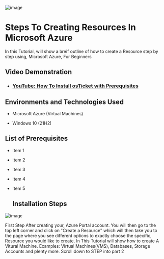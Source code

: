 


![image](https://github.com/TyeshayeC/Practical-Exam-/assets/170483282/00ad1457-1209-429d-9f23-9fc933b2f189)

# Steps To Creating Resources In Microsoft Azure

In this Tutorial, will show a breif outline of how to create a Resource step by step using, Microsoft Azure, For Beginners 


<h2>Video Demonstration</h2>

- ### [YouTube: How To Install osTicket with Prerequisites](https://www.youtube.com)

<h2>Environments and Technologies Used</h2>

- Microsoft Azure (Virtual Machines)



- Windows 10</b> (21H2)

<h2>List of Prerequisites</h2>

- Item 1
- Item 2
- Item 3
- Item 4
- Item 5

  <h2>Installation Steps</h2>

![image](https://github.com/TyeshayeC/Practical-Exam-/assets/170483282/d41b39b9-78f4-420e-9aae-30fca648f5b5)

 First Step After creating your, Azure Portal account. You will then go to the top left corner and click on "Create a Resource" which will 
 then take you to the page where you see different options to exactly choose the specific, Resource you would like to create. In This Tutorial will show how to create A Vitural Machine.
 Examples: Virtual Machines(VMS), Databases, Storage Accounts and plenty more. Scroll down to STEP into part 2








<p>
<img![image](https://github.com/TyeshayeC/osticket-prereqs/assets/170483282/e8c492ad-8b12-4644-95d6-2a18d9fba7eb)
/>
</p>
<p>
